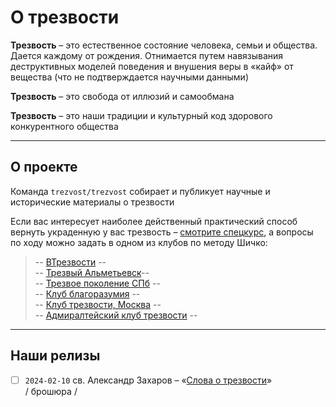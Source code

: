 # О трезвости

**Трезвость** – это естественное состояние человека, семьи и общества. Дается каждому от рождения. Отнимается путем навязывания деструктивных моделей поведения и внушения веры в «кайф» от вещества (что не подтверждается научными данными)

**Трезвость** – это свобода от иллюзий и самообмана

**Трезвость** – это наши традиции и культурный код здорового конкурентного общества

-----

## О проекте

Команда `trezvost/trezvost` собирает и публикует научные и исторические материалы о трезвости

Если вас интересует наиболее действенный практический способ вернуть украденную у вас трезвость – [смотрите спецкурс](https://www.youtube.com/watch?v=SP2q012J-vk&pp=ygUQ0YTQsNGF0YDQtdC10LIgMQ%253D%253D), а вопросы по ходу можно задать в одном из клубов по методу Шичко:

> -- [ВТрезвости](https://t.me/vtrezvosti) --<br>-- [Трезвый Альметьевск](https://vk.com/trezvi_almet)--<br>-- [Трезвое поколение СПб](https://t.me/trezvochat) --<br>-- [Клуб благоразумия](https://t.me/blagorazumno) --<br>-- [Клуб трезвости, Москва](https://t.me/trezvonovogireevomos) --<br>-- [Адмиралтейский клуб трезвости](https://vk.com/actsober) --

---

## Наши релизы
- [ ] `2024-02-10` св. Александр Захаров – «[Слова о трезвости](../realeases/%D0%B7%D0%B0%D1%85%D0%B0%D1%80%D0%BE%D0%B2_%D0%B0:%D1%81%D0%BB%D0%BE%D0%B2%D0%B0_%D0%BE_%D1%82%D1%80%D0%B5%D0%B7%D0%B2%D0%BE%D1%81%D1%82%D0%B8.md)» / брошюра /